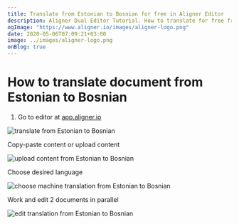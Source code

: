 ```yaml
---
title: Translate from Estonian to Bosnian for free in Aligner Editor
description: Aligner Dual Editor Tutorial. How to translate for free from Estonian to Bosnian. Aligner is multilingual document management platform. 
ogImage: "https://www.aligner.io/images/aligner-logo.png"
date: 2020-05-06T07:09:21+03:00
image: ../images/aligner-logo.png
onBlog: true
---
```


# How to translate document from Estonian to Bosnian

1. Go to editor at [app.aligner.io](https://app.aligner.io "Aligner App web page")

![translate from Estonian to Bosnian](../aligner-blank-editor.png "translate from Estonian to Bosnian")

Copy-paste content or upload content

![upload content from Estonian to Bosnian](../aligner-uploaded-document.png "upload content from Estonian to Bosnian")

Choose desired language

![choose machine translation from Estonian to Bosnian](../aligner-language-dropdown.png "choose machine translation from Estonian to Bosnian")

Work and edit 2 documents in parallel

![edit translation from Estonian to Bosnian](../aligner-double-sitded-editor.png "edit translation from Estonian to Bosnian")

